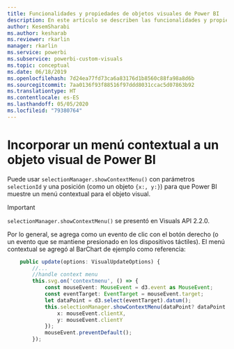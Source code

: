 ```yaml
---
title: Funcionalidades y propiedades de objetos visuales de Power BI
description: En este artículo se describen las funcionalidades y propiedades de los objetos visuales de Power BI.
author: KesemSharabi
ms.author: kesharab
ms.reviewer: rkarlin
manager: rkarlin
ms.service: powerbi
ms.subservice: powerbi-custom-visuals
ms.topic: conceptual
ms.date: 06/18/2019
ms.openlocfilehash: 7d24ea77fd73ca6a83176d1b8560c88fa98a8d6b
ms.sourcegitcommit: 7aa0136f93f88516f97ddd8031ccac5d07863b92
ms.translationtype: HT
ms.contentlocale: es-ES
ms.lasthandoff: 05/05/2020
ms.locfileid: "79380764"
---
```

# <a name="add-context-menu-to-power-bi-visual"></a>Incorporar un menú contextual a un objeto visual de Power BI

Puede usar `selectionManager.showContextMenu()` con parámetros `selectionId` y una posición (como un objeto `{x:, y:}`) para que Power BI muestre un menú contextual para el objeto visual.

> [!IMPORTANT]
> `selectionManager.showContextMenu()` se presentó en Visuals API 2.2.0.

Por lo general, se agrega como un evento de clic con el botón derecho (o un evento que se mantiene presionado en los dispositivos táctiles). El menú contextual se agregó al BarChart de ejemplo como referencia:

```typescript
    public update(options: VisualUpdateOptions) {
        //...
        //handle context menu
        this.svg.on('contextmenu', () => {
            const mouseEvent: MouseEvent = d3.event as MouseEvent;
            const eventTarget: EventTarget = mouseEvent.target;
            let dataPoint = d3.select(eventTarget).datum();
            this.selectionManager.showContextMenu(dataPoint? dataPoint.selectionId : {}, {
                x: mouseEvent.clientX,
                y: mouseEvent.clientY
            });
            mouseEvent.preventDefault();
        });
```
